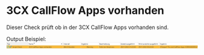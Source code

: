 # 3CX CallFlow Apps vorhanden
Dieser Check prüft ob in der 3CX CallFlow Apps vorhanden sind.

Output Beispiel:
![Output Beispiel](../_images/image-20221128212404-4.png)
